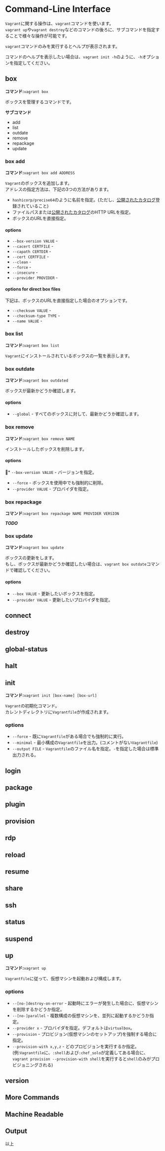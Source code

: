 # Command-Line Interface

`Vagrant`に関する操作は、`vagrant`コマンドを使います。  
`vagrant up`や`vagrant destroy`などのコマンドの後ろに、サブコマンドを指定することで様々な操作が可能です。

`vagrant`コマンドのみを実行するとヘルプが表示されます。

コマンドのヘルプを表示したい場合は、`vagrant init -h`のように、`-h`オプションを指定してください。

## box

**コマンド:**`vagrant box`

ボックスを管理するコマンドです。

**サブコマンド**

* add
* list
* outdate
* remove
* repackage
* update

### box add

**コマンド:**`vagrant box add ADDRESS`

`Vagrant`のボックスを追加します。  
アドレスの指定方法は、下記の3つの方法があります。

* `hashicorp/precise64`のように名前を指定。(ただし、[公開されたカタログ](https://atlas.hashicorp.com/boxes/search)登録されていること)
* ファイルパスまたは[公開されたカタログ](https://atlas.hashicorp.com/boxes/search)のHTTP URLを指定。
* ボックスのURLを直接指定。

#### options

* `--box-version VALUE` - 
* `--cacert CERTFILE` - 
* `--capath CERTDIR` - 
* `--cert CERTFILE` - 
* `--clean` - 
* `--force` - 
* `--insecure` - 
* `--provider PROVIDER` - 

#### options for direct box files

下記は、ボックスのURLを直接指定した場合のオプションです。

* `--checksum VALUE` - 
* `--checksum-type TYPE` - 
* `--name VALUE` - 

### box list

**コマンド:**`vagrant box list`

`Vagrant`にインストールされているボックスの一覧を表示します。

### box outdate

**コマンド:**`vagrant box outdated`

ボックスが最新かどうか確認します。

#### options

* `--global` - すべてのボックスに対して、最新かどうか確認します。

### box remove

**コマンド:**`vagrant box remove NAME`

インストールしたボックスを削除します。

#### options

* `--box-version VALUE` - バージョンを指定。
* `--force` - ボックスを使用中でも強制的に削除。
* `--provider VALUE` - プロバイダを指定。

### box repackage

**コマンド:**`vagrant box repackage NAME PROVIDER VERSION`

***TODO***

### box update

**コマンド:**`vagrant box update`

ボックスの更新をします。  
もし、ボックスが最新かどうか確認したい場合は、`vagrant box outdate`コマンドで確認してください。

#### options

* `--box VALUE` - 更新したいボックスを指定。
* `--provider VALUE` - 更新したいプロバイダを指定。

## connect

## destroy

## global-status

## halt

## init

**コマンド:**`vagrant init [box-name] [box-url]`

`Vagrant`の初期化コマンド。  
カレントディレクトリに`Vagrantfile`が作成されます。

### options

* `--force` - 既に`Vagrantfile`がある場合でも強制的に実行。
* `--minimal` - 最小構成の`Vagrantfile`を出力。(コメントがない`Vagrantfile`)
* `--output FILE` - `Vagrantfile`のファイル名を指定。`-`を指定した場合は標準出力される。

## login

## package

## plugin

## provision

## rdp

## reload

## resume

## share

## ssh

## status

## suspend

## up

**コマンド:**`vagrant up`

`Vagrantfile`に従って、仮想マシンを起動および構成します。

### options

* `--[no-]destroy-on-error` - 起動時にエラーが発生した場合に、仮想マシンを削除するかどうか指定。
* `--[no-]parallel` - 複数構成の仮想マシンを、並列に起動するかどうか指定。
* `--provider x` - プロバイダを指定。デフォルトは`virtualbox`。
* `--provision` - プロビジョン(仮想マシンのセットアップ)を強制する場合に指定。
* `--provision-with x,y,z` - どのプロビジョンを実行するか指定。(例:`Vagrantfile`に、`:shell`および`:chef_solo`が定義してある場合に、`vagrant provision --provision-with shell`を実行すると`shell`のみがプロビジョニングされる)

## version

## More Commands

## Machine Readable

## Output


以上